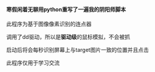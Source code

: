 #### 寒假闲着无聊用python重写了一遍我的阴阳师脚本

此程序为基于图像像素识别的连点器

调用了dd驱动，所以是**驱动级**的鼠标模拟，不会被抓

启动后将会每秒识别屏幕上与target图片一致的位置并且点击

此程序仅用于学习交流

